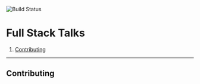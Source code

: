 ![Build Status](https://travis-ci.org/fullstacktalks/website.svg?branch=master)

Full Stack Talks
==============================

1. [Contributing](#contributing)

------------------------------

## Contributing


